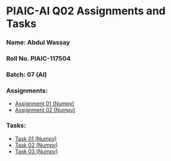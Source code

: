 # PIAIC-AI Q02 Assignments and Tasks
### Name: Abdul Wassay
### Roll No. PIAIC-117504
### Batch: 07 (AI)
### Assignments:
  * [Assignment 01 (Numpy)](Assignments/Assignment01_(NumpyFundamentals).ipynb)
  * [Assignment 02 (Numpy)](Assignments/Assignment02_(NumpyFundamentals).ipynb)
  
### Tasks:
  * [Task 01 (Numpy)](Tasks/NumpyTask01.ipynb)
  * [Task 02 (Numpy)](Tasks/NumpyTask02.ipynb)
  * [Task 03 (Numpy)](Tasks/NumpyTask03.ipynb)
